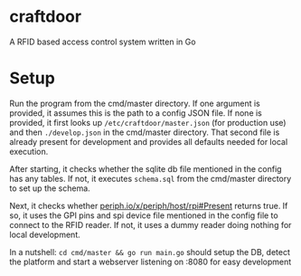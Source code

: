 # craftdoor

A RFID based access control system written in Go

# Setup

Run the program from the cmd/master directory. If one argument is provided, it assumes this is the path to a config JSON file.
If none is provided, it first looks up `/etc/craftdoor/master.json` (for production use) and then `./develop.json` in the cmd/master directory.
That second file is already present for development and provides all defaults needed for local execution.

After starting, it checks whether the sqlite db file mentioned in the config has any tables. If not, it executes `schema.sql` from the cmd/master directory to set up the schema.

Next, it checks whether [periph.io/x/periph/host/rpi#Present](periph.io/x/periph/host/rpi#Present) returns true. If so, it uses the GPI pins and spi device file mentioned in the config file to connect to the RFID reader.
If not, it uses a dummy reader doing nothing for local development.

In a nutshell: `cd cmd/master && go run main.go` should setup the DB, detect the platform and start a webserver listening on :8080 for easy development
